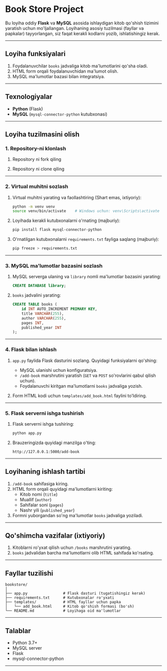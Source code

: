 # **Book Store Project**

Bu loyiha oddiy **Flask** va **MySQL** asosida ishlaydigan kitob qo'shish tizimini yaratish uchun mo'ljallangan. Loyihaning asosiy tuzilmasi (fayllar va papkalar) tayyorlangan, siz faqat kerakli kodlarni yozib, ishlatishingiz kerak.

---

## **Loyiha funksiyalari**  
1. Foydalanuvchilar `books` jadvaliga kitob ma'lumotlarini qo'sha oladi.  
2. HTML form orqali foydalanuvchidan ma'lumot olish.  
3. MySQL ma'lumotlar bazasi bilan integratsiya.

---

## **Texnologiyalar**  
- **Python** (Flask)  
- **MySQL** (`mysql-connector-python` kutubxonasi)

---

## **Loyiha tuzilmasini olish**  

### **1. Repository-ni klonlash**
1. Repository ni fork qiling  

2. Repository ni clone qiling

---

### **2. Virtual muhitni sozlash**  
1. Virtual muhitni yarating va faollashtiring (Shart emas, ixtiyoriy):  
   ```bash
   python -m venv venv
   source venv/bin/activate    # Windows uchun: venv\Scripts\activate
   ```

2. Loyihada kerakli kutubxonalarni o'rnating (majburiy):  
   ```bash
   pip install flask mysql-connector-python
   ```

3. O'rnatilgan kutubxonalarni `requirements.txt` fayliga saqlang (majburiy):  
   ```bash
   pip freeze > requirements.txt
   ```

---

### **3. MySQL ma'lumotlar bazasini sozlash**
1. MySQL serverga ulaning va `library` nomli ma'lumotlar bazasini yarating:  
   ```sql
   CREATE DATABASE library;
   ```

2. `books` jadvalini yarating:  
   ```sql
   CREATE TABLE books (
       id INT AUTO_INCREMENT PRIMARY KEY,
       title VARCHAR(255),
       author VARCHAR(255),
       pages INT,
       published_year INT
   );
   ```

---

### **4. Flask bilan ishlash**
1. `app.py` faylida Flask dasturini sozlang. Quyidagi funksiyalarni qo'shing:
   - MySQL ulanishi uchun konfiguratsiya.
   - `/add-book` marshrutini yaratish (`GET` va `POST` so'rovlarini qabul qilish uchun).  
   - Foydalanuvchi kiritgan ma'lumotlarni `books` jadvaliga yozish.  

2. Form HTML kodi uchun `templates/add_book.html` faylini to'ldiring.  

---

### **5. Flask serverni ishga tushirish**
1. Flask serverni ishga tushiring:  
   ```bash
   python app.py
   ```

2. Brauzeringizda quyidagi manzilga o'ting:  
   ```
   http://127.0.0.1:5000/add-book
   ```

---

## **Loyihaning ishlash tartibi**
1. `/add-book` sahifasiga kiring.  
2. HTML form orqali quyidagi ma'lumotlarni kiriting:
   - Kitob nomi (`title`)
   - Muallif (`author`)
   - Sahifalar soni (`pages`)
   - Nashr yili (`published_year`)
3. Formni yuborgandan so'ng ma'lumotlar `books` jadvaliga yoziladi.  

---

## **Qo'shimcha vazifalar (ixtiyoriy)**
1. Kitoblarni ro'yxat qilish uchun `/books` marshrutini yarating.  
2. `books` jadvalidan barcha ma'lumotlarni olib HTML sahifada ko'rsating.  

---

## **Fayllar tuzilishi**
```
bookstore/
│
├── app.py                # Flask dasturi (tugatishingiz kerak)
├── requirements.txt      # Kutubxonalar ro'yxati
├── templates/            # HTML fayllar uchun papka
│   └── add_book.html     # Kitob qo'shish formasi (bo'sh)
└── README.md             # Loyihaga oid ma'lumotlar
```

---

## **Talablar**
- Python 3.7+  
- MySQL server  
- Flask  
- mysql-connector-python  

---
